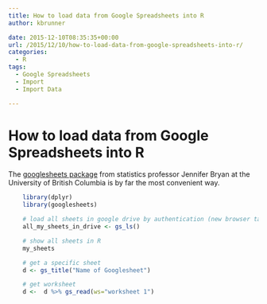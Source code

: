 ```yaml
---
title: How to load data from Google Spreadsheets into R
author: kbrunner

date: 2015-12-10T08:35:35+00:00
url: /2015/12/10/how-to-load-data-from-google-spreadsheets-into-r/
categories:
  - R
tags:
  - Google Spreadsheets
  - Import
  - Import Data

---
```


# How to load data from Google Spreadsheets into R

The [googlesheets package][1] from statistics professor Jennifer Bryan at the University of British Columbia is by far the most convenient way.

``` R
    library(dplyr)
    library(googlesheets)

    # load all sheets in google drive by authentication (new browser tabs with 
    all_my_sheets_in_drive <- gs_ls()

    # show all sheets in R
    my_sheets

    # get a specific sheet
    d <- gs_title("Name of Googlesheet")

    # get worksheet 
    d <-  d %>% gs_read(ws="worksheet 1")
``` 

 [1]: https://github.com/jennybc/googlesheets
